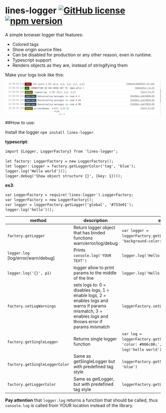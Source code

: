 # lines-logger  [![GitHub license](https://img.shields.io/badge/license-MIT-blue.svg)](https://github.com/deathangel908/lines-logger/blob/master/LICENSE) [![npm version](https://img.shields.io/npm/v/lines-logger.svg)](https://www.npmjs.com/package/lines-logger)
A simple browser logger that features:

- Colored tags
- Show origin source files
- Can be disabled for production or any other reason, even in runtime.
- Typescript support
- Renders objects as they are, instead of stringifying them

Make your logs look like this:

![logs example](https://raw.githubusercontent.com/Deathangel908/lines-logger/master/demo.jpeg)

##How to use:

Install the logger `npm install lines-logger`.

 **typescript**:
```
import {Logger, LoggerFactory} from 'lines-logger';

let factory: LoggerFactory = new LoggerFactory();
let logger: Logger = factory.getLoggerColor('tag', 'blue');
logger.log('Hello world')();
logger.debug('Show object structure {}', {key: 1})();
```

**es3**:
```
var LoggerFactory = require('lines-logger').LoggerFactory;
var loggerFactory = new LoggerFactory();
var logger = loggerFactory.getLogger('global', '#753e01');
logger.log('hello')();
```


|method|description|example|
|-|-|-|
| `factory.getLogger`| Return logger object that has binded functions warn/error/log/debug| `var logger = loggerFactory.getLogger('tag', 'background-color: black')`|
| `logger.log` [log/error/warn/debug]| Prints `console.log('YOUR TEXT')` | `logger.log('Hello world')()`|
| `logger.log('{}', p1)`| logger allow to print params to the middle of the line | `logger.log('Hello {}', 'world')()`|
| `factory.setLogWarnings` | sets logs to: 0 = disables logs, 1 = enable logs, 2 = enables logs and warns if params mismatch, 3 = enables logs and throws error if params mismatch | `loggerFactory.setLogWarnings(0)`|
| `factory.getSingleLogger` | Returns single logger function  | `var log = loggerFactory.getSingleLogger('tag', 'color: #006c00;', console.log); log('hello world')()`|
| `factory.getSingleLoggerColor` | Same as getSingleLogger but with predefined tag style| `loggerFactory.getSingleLoggerColor('tag', 'blue')`|
| `factory.getLoggerColor`| Same as getLogger, but with predefined tag style| `loggerFactory.getLogger('tag', 'black')`|


**Pay attention** that `logger.log` returns a function that should be called, thus `console.log` is called from YOUR location instead of the library.